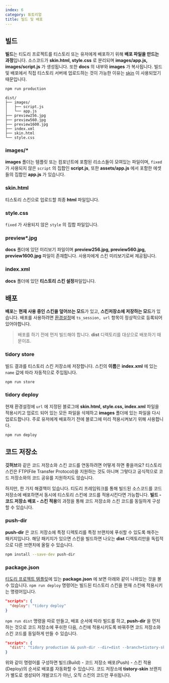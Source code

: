 ```yaml
---
index: 6
category: 튜토리얼
title: 빌드 및 배포
---
```


## 빌드

**빌드**는 티도리 프로젝트를 티스토리 또는 유저에게 배포하기 위해 **배포 파일을 만드는 과정**입니다. 소스코드가 **skin.html, style.css** 로 분리되며 **images/app.js, images/script.js** 가 생성됩니다. 또한 **docs** 의 내부와 **images** 가 복사됩니다. 빌드 및 배포에서 직접 티스토리 서버에 업로드하는 것이 가능한 이유는 [skin](https://github.com/tidory/skin) 이 사용되었기 때문입니다.

```bash
npm run production
```

```plaintext
dist/
├── images/
│   ├── script.js
│   └── app.js
├── preview256.jpg
├── preview560.jpg
├── preview1600.jpg
├── index.xml
├── skin.html
└── style.css
```

### images/*

**images** 폴더는 템플릿 또는 컴포넌트에 포함된 리소스들이 모여있는 파일이며, `fixed` 가 사용되지 않은 `script` 의 집합인 **script.js**, 또한 **assets/app.js** 에서 포함한 에셋들의 집합인 **app.js** 가 있습니다.

### skin.html

티스토리 스킨으로 업로드할 최종 **html** 파일입니다.

### style.css

`fixed` 가 사용되지 않은 `style` 의 집합 파일입니다.

### preview*.jpg

**docs** 폴더에 있던 미리보기 파일이며 **preview256.jpg, preview560.jpg, preview1600.jpg** 파일이 존재합니다. 사용자에게 스킨 미리보기로써 제공됩니다.

### index.xml

**docs** 폴더에 있던 **티스토리 스킨 설정**파일입니다.

## 배포

**배포**는 **현재 사용 중인 스킨을 덮어쓰는 모드**가 있고, **스킨저장소에 저장하는 모드**가 있습니다. 배포를 사용하려면 [환경설정](/docs/configuration)에 `ts_session, url` 항목이 정상적으로 등록되어 있어야합니다.

> 배포를 하기 전에 먼저 빌드해야 합니다. **dist** 디렉토리를 대상으로 배포하기 때문이죠.

### tidory store

빌드 결과를 티스토리 스킨 저장소에 저장합니다. 스킨의 **이름**은 **index.xml** 에 있는 `name` 값에 따라 자동적으로 주입됩니다.

```bash
npm run store
```

### tidory deploy

현재 환경설정에 `url` 에 지정된 블로그에 **skin.html, style.css, index.xml** 파일을 적용시키고 업로드 되어 있는 모든 파일을 삭제하고 **images** 폴더에 있는 파일을 다시 업로드합니다. 주로 유저에게 배포하기 전에 블로그에 미리 적용시켜보기 위해 사용합니다.

```bash
npm run deploy
```

## 코드 저장소

**깃허브**와 같은 코드 저장소와 스킨 코드를 연동하려면 어떻게 하면 좋을까요? 티스토리 스킨은 FTP(File Transfer Protocol)을 지원하는 것도 아니며 그렇다고 공식적으로 코드 저장소와의 코드 공유를 지원하지도 않습니다.

하지만, 한 가지 해결책이 있습니다. 티도리 프레임워크를 통해 빌드된 소스코드를 코드 저장소에 배포하면서 동시에 티스토리 스킨에 코드를 적용시킨다면 가능합니다. **빌드 - 코드 저장소 배포 - 스킨 적용**의 과정을 통해 코드 저장소와 스킨 코드를 동일하게 구성할 수 있습니다.

### push-dir

**push-dir** 은 코드 저장소에 특정 디렉토리를 특정 브랜치에 푸쉬할 수 있도록 해주는 패키지입니다. 해당 패키지가 있으면 스킨을 빌드하면 나오는 **dist** 디렉토리만을 독립적으로 다른 브랜치에 올릴 수 있습니다.

```bash
npm install --save-dev push-dir
```

### package.json

[티도리 프로젝트 템플릿](https://github.com/tidory/tidory)에 있는 **package.json** 에 보면 아래와 같이 나와있는 것을 볼 수 있습니다. `npm run deploy` 명령어는 빌드된 티스토리 스킨을 현재 스킨에 적용시키는 명령어입니다.

```json
"scripts": {
  "deploy": "tidory deploy"
}
```

`npm run dist` 명령을 따로 만들고, 배포 순서에 따라 빌드를 하고, **push-dir** 을 먼저 하는 것으로 코드 저장소에 푸쉬한 다음, 스킨에 적용시키도록 바꿔주면 코드 저장소와 스킨 코드를 동일하게 만들 수 있습니다.

```json
"scripts": {
  "dist": "tidory production && push-dir --dir=dist --branch=tistory-skin --cleanup && tidory deploy"
}
```

위와 같이 명령어를 구성하면 빌드(Build) - 코드 저장소 배포(Push) - 스킨 적용(Deploy)의 순서로 배포를 자동화할 수 있습니다. 코드 저장소에 **tistory-skin** 브랜치가 별도로 생성되어 개발코드가 아닌, 오직 스킨의 코드만 푸쉬됩니다.
